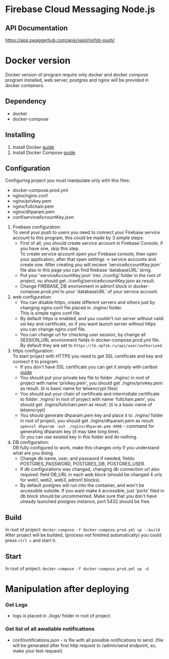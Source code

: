 Firebase Cloud Messaging Node.js
===========================================

## API Documentation
https://app.swaggerhub.com/apis/vaiol/npfsb-push/

# Docker version
Docker version of program require only docker and docker compose program installed, web server, postgres and nginx will be provided in docker containers.

## Dependency
- docker
- docker-compose

## Installing
1. Install Docker [guide](https://docs.docker.com/install/linux/docker-ce/ubuntu/)
1. Install Docker Compose [guide](https://docs.docker.com/compose/install/#prerequisites)

## Configuration 
Configuring project you must manipulate only with this files:
- docker-compose.prod.yml
- nginx/nginx.conf
- nginx/privkey.pem
- nginx/fullchain.pem
- nginx/dhparam.pem
- conf/serviceAccountKey.json

1. Firebase configuration:   
To send your push to users you need to connect your Firebase service account to this program, this could be made by 3 simple steps:
    - First of all, you should create service account in Firebase Console, if you have one, skip this step.   
    To create service account open your Firebase console, then open your application, after that open settings -> service accounts and create one. After creating you will recieve 'serviceAccountKey.json' file also in this page you can find firebase 'databaseURL' strng.
    - Put your 'serviceAccountKey.json' into ./config/ folder in the root of project, ou should get ./config/serviceAccountKey.json as result.
    - Change FIREBASE_DB environment in admin1 block in docker-compose.prod.yml to your 'databaseURL' of your service account.
1. web configuration:
    - You can disable https, create different servers and others just by changing nginx.conf file placed in ./nginx/ folder.  
    This is simple nginx conf file.
    - By default https is enabled, and you couldn't run server without valid ssl key and certificate, so if you want launch server without https you can change nginx.conf file.
     - You can change url for checking user session, by change all SESSION_URL environment fields in docker-compose.prod.yml file. By default they are set to `https://lk.npfsb.ru/api/user/authorized`.
1. https configuration:   
To start project with HTTPS you need to get SSL certificate and key and connect it to program.
    - If you don't have SSL certificate you can get it simply with certbot [guide](https://certbot.eff.org/lets-encrypt/ubuntuxenial-other)
    - You should put your private key file to folder ./nginx/ in root of project with name 'privkey.pem', you should get ./nginx/privkey.pem as result. (it is basic name for letsencrypt files)
    - You should put your chain of certificate and intermidiate certificate to folder ./nginx/ in root of project with name 'fullchain.pem', you should get ./nginx/fullchain.pem as result. (it is a basic name of letsencrypt)
    - You should generate dhparam.pem key and place it to ./nginx/ folder in root of project, you should get ./nginx/dhparam.pem as result.   
     `openssl dhparam -out ./nginx/dhparam.pem 4096` - command for generating dhparam key (it may take long time).   
     Or you can use existed key in this folder and do nothing.
1. DB configuration:   
DB fully configured to work, make this changes only if you understand what are you doing.
    - Change db name, user, and password if needed, fields: POSTGRES_PASSWORD, POSTGRES_DB, POSTGRES_USER.
    - If db configurations was changed, changing db connection url also required: field DB_URL in each web block (should be changed 4 urls for web1, web2, web3, admin1 blocks).
    - By default postgres will run into the container, and won't be accessible outside. If you want make it accessible, just 'ports' filed in db block should be uncommented. Make sure that you don't have ulready launched postgres instance, port 5432 should be free.   
    
## Build
In root of project:
`docker-compose -f docker-compose.prod.yml up --build`
After project will be builded, (process not finished automatically) you could press `ctrl c` and start it.

## Start
In root of project:
`docker-compose -f docker-compose.prod.yml up -d`


# Manipulation after deploying
### Get Logs
 - logs is placed in ./logs/ folder in root of project.
### Get list of all awailable notifications
- conf/notifications.json - is file with all possible notifications to send. (file will be generated after first http request to /admin/send endpoint, so, make your test request)
